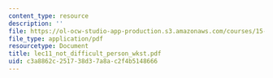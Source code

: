 ```yaml
---
content_type: resource
description: ''
file: https://ol-ocw-studio-app-production.s3.amazonaws.com/courses/15-667-negotiation-and-conflict-management-spring-2001/c3a8862c251738d37a8ac2f4b5148666_lec11_not_difficult_person_wkst.pdf
file_type: application/pdf
resourcetype: Document
title: lec11_not_difficult_person_wkst.pdf
uid: c3a8862c-2517-38d3-7a8a-c2f4b5148666
---
```

